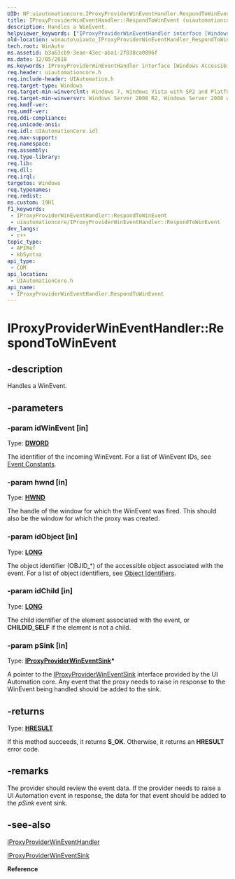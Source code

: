 ```yaml
---
UID: NF:uiautomationcore.IProxyProviderWinEventHandler.RespondToWinEvent
title: IProxyProviderWinEventHandler::RespondToWinEvent (uiautomationcore.h)
description: Handles a WinEvent.
helpviewer_keywords: ["IProxyProviderWinEventHandler interface [Windows Accessibility]","RespondToWinEvent method","IProxyProviderWinEventHandler.RespondToWinEvent","IProxyProviderWinEventHandler::RespondToWinEvent","RespondToWinEvent","RespondToWinEvent method [Windows Accessibility]","RespondToWinEvent method [Windows Accessibility]","IProxyProviderWinEventHandler interface","uiauto.uiauto_IProxyProviderWinEventHandler_RespondToWinEvent","uiauto_IProxyProviderWinEventHandler_RespondToWinEvent","uiautomationcore/IProxyProviderWinEventHandler::RespondToWinEvent","winauto.uiauto_IProxyProviderWinEventHandler_RespondToWinEvent"]
old-location: winauto\uiauto_IProxyProviderWinEventHandler_RespondToWinEvent.htm
tech.root: WinAuto
ms.assetid: b3a63cb9-3eae-43ec-aba1-2f038ca0896f
ms.date: 12/05/2018
ms.keywords: IProxyProviderWinEventHandler interface [Windows Accessibility],RespondToWinEvent method, IProxyProviderWinEventHandler.RespondToWinEvent, IProxyProviderWinEventHandler::RespondToWinEvent, RespondToWinEvent, RespondToWinEvent method [Windows Accessibility], RespondToWinEvent method [Windows Accessibility],IProxyProviderWinEventHandler interface, uiauto.uiauto_IProxyProviderWinEventHandler_RespondToWinEvent, uiauto_IProxyProviderWinEventHandler_RespondToWinEvent, uiautomationcore/IProxyProviderWinEventHandler::RespondToWinEvent, winauto.uiauto_IProxyProviderWinEventHandler_RespondToWinEvent
req.header: uiautomationcore.h
req.include-header: UIAutomation.h
req.target-type: Windows
req.target-min-winverclnt: Windows 7, Windows Vista with SP2 and Platform Update for Windows Vista, Windows XP with SP3 and Platform Update for Windows Vista [desktop apps \| UWP apps]
req.target-min-winversvr: Windows Server 2008 R2, Windows Server 2008 with SP2 and Platform Update for Windows Server 2008, Windows Server 2003 with SP2 and Platform Update for Windows Server 2008 [desktop apps \| UWP apps]
req.kmdf-ver: 
req.umdf-ver: 
req.ddi-compliance: 
req.unicode-ansi: 
req.idl: UIAutomationCore.idl
req.max-support: 
req.namespace: 
req.assembly: 
req.type-library: 
req.lib: 
req.dll: 
req.irql: 
targetos: Windows
req.typenames: 
req.redist: 
ms.custom: 19H1
f1_keywords:
 - IProxyProviderWinEventHandler::RespondToWinEvent
 - uiautomationcore/IProxyProviderWinEventHandler::RespondToWinEvent
dev_langs:
 - c++
topic_type:
 - APIRef
 - kbSyntax
api_type:
 - COM
api_location:
 - UIAutomationCore.h
api_name:
 - IProxyProviderWinEventHandler.RespondToWinEvent
---
```


# IProxyProviderWinEventHandler::RespondToWinEvent


## -description

Handles a WinEvent.

## -parameters

### -param idWinEvent [in]

Type: <b><a href="/windows/desktop/WinProg/windows-data-types">DWORD</a></b>

The identifier of the incoming WinEvent. For a list of WinEvent IDs, see <a href="/windows/desktop/WinAuto/event-constants">Event Constants</a>.

### -param hwnd [in]

Type: <b><a href="/windows/desktop/WinProg/windows-data-types">HWND</a></b>

The handle of the window for which the WinEvent was fired. This should also be the window for which the proxy was created.

### -param idObject [in]

Type: <b><a href="/windows/desktop/WinProg/windows-data-types">LONG</a></b>

The object identifier (OBJID_*) of the accessible object associated with the event. For a list of object identifiers, see <a href="/windows/desktop/WinAuto/object-identifiers">Object Identifiers</a>.

### -param idChild [in]

Type: <b><a href="/windows/desktop/WinProg/windows-data-types">LONG</a></b>

The child identifier of the element associated with the event, or <b>CHILDID_SELF</b> if the element is not a child.

### -param pSink [in]

Type: <b><a href="/windows/desktop/api/uiautomationcore/nn-uiautomationcore-iproxyproviderwineventsink">IProxyProviderWinEventSink</a>*</b>

A pointer to the <a href="/windows/desktop/api/uiautomationcore/nn-uiautomationcore-iproxyproviderwineventsink">IProxyProviderWinEventSink</a> interface provided by the UI Automation core. Any event that the proxy needs to raise in response to the WinEvent being handled should be added to the sink.

## -returns

Type: <b><a href="/windows/desktop/WinProg/windows-data-types">HRESULT</a></b>

If this method succeeds, it returns <b xmlns:loc="http://microsoft.com/wdcml/l10n">S_OK</b>. Otherwise, it returns an <b xmlns:loc="http://microsoft.com/wdcml/l10n">HRESULT</b> error code.

## -remarks

The provider should review the event data. If the provider needs to raise a UI Automation event in response, the data for that event should be added to the <i>pSink</i> event sink.

## -see-also

<a href="/windows/desktop/api/uiautomationcore/nn-uiautomationcore-iproxyproviderwineventhandler">IProxyProviderWinEventHandler</a>



<a href="/windows/desktop/api/uiautomationcore/nn-uiautomationcore-iproxyproviderwineventsink">IProxyProviderWinEventSink</a>


<b>Reference</b>

